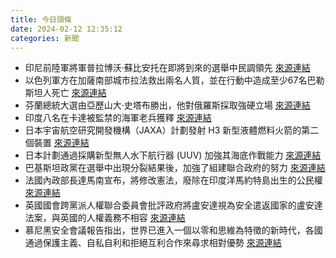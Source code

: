 ```yaml
---
title: 今日頭條
date: 2024-02-12 12:35:12
categories: 新聞            
---
```

- 印尼前陸軍將軍普拉博沃·蘇比安托在即將到來的選舉中民調領先 [來源連結](https://asiatimes.com/2024/02/prabowo-baby-faced-grandpa-or-autocrat-in-waiting/)
- 以色列軍方在加薩南部城市拉法救出兩名人質，並在行動中造成至少67名巴勒斯坦人死亡 [來源連結](https://edition.cnn.com/2024/02/12/middleeast/israel-hostages-rescued-gaza-rafah-intl-hnk/index.html)
- 芬蘭總統大選由亞歷山大·史塔布勝出，他對俄羅斯採取強硬立場 [來源連結](https://edition.cnn.com/2024/02/12/europe/finland-election-alexander-stubb-intl/index.html)
- 印度八名在卡達被監禁的海軍老兵獲釋 [來源連結](https://www.thehindu.com/news/the-hindu-morning-digest-february-12-2024/article67836122.ece)
- 日本宇宙航空研究開發機構（JAXA）計劃發射 H3 新型液體燃料火箭的第二個裝置 [來源連結](https://www.japantimes.co.jp/news/2024/02/12/japan/science-health/jaxa-h3-rocket-second-launch/)
- 日本計劃通過採購新型無人水下航行器 (UUV) 加強其海底作戰能力 [來源連結](https://asiatimes.com/2024/02/japan-in-hot-pursuit-of-an-underwater-warfare-edge/)
- 巴基斯坦政黨在選舉中出現分裂結果後，加強了組建聯合政府的努力 [來源連結](https://www.thehindu.com/news/the-hindu-morning-digest-february-12-2024/article67836122.ece)
- 法國內政部長達馬南宣布，將修改憲法，廢除在印度洋馬約特島出生的公民權 [來源連結](https://www.theguardian.com/world/2024/feb/12/france-unveils-plan-to-curtail-right-to-french-citizenship-in-indian-ocean-island-of-mayotte)
- 英國國會跨黨派人權聯合委員會批評政府將盧安達視為安全遣返國家的盧安達法案，與英國的人權義務不相容 [來源連結](https://www.theguardian.com/uk-news/2024/feb/12/uk-rwanda-bill-incompatible-with-human-rights-obligations)
- 慕尼黑安全會議報告指出，世界已進入一個以零和思維為特徵的新時代，各國通過保護主義、自私自利和拒絕互利合作來尋求相對優勢 [來源連結](https://www.theguardian.com/world/2024/feb/12/national-self-interest-stymying-global-cooperation-report-finds-munich-security-conference)




